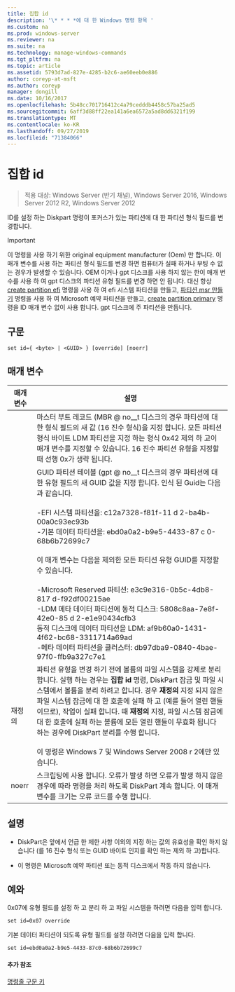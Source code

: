 ```yaml
---
title: 집합 id
description: '\* * * *에 대 한 Windows 명령 항목 '
ms.custom: na
ms.prod: windows-server
ms.reviewer: na
ms.suite: na
ms.technology: manage-windows-commands
ms.tgt_pltfrm: na
ms.topic: article
ms.assetid: 5793d7ad-827e-4285-b2c6-ae60eeb0e886
author: coreyp-at-msft
ms.author: coreyp
manager: dongill
ms.date: 10/16/2017
ms.openlocfilehash: 5b48cc701716412c4a79cedddb4458c57ba25ad5
ms.sourcegitcommit: 6aff3d88ff22ea141a6ea6572a5ad8dd6321f199
ms.translationtype: MT
ms.contentlocale: ko-KR
ms.lasthandoff: 09/27/2019
ms.locfileid: "71384066"
---
```

# <a name="set-id"></a>집합 id

>적용 대상: Windows Server (반기 채널), Windows Server 2016, Windows Server 2012 R2, Windows Server 2012

ID를 설정 하는 Diskpart 명령이 포커스가 있는 파티션에 대 한 파티션 형식 필드를 변경합니다.  
  
> [!IMPORTANT]  
> 이 명령을 사용 하기 위한 original equipment manufacturer \(Oem\) 만 합니다. 이 매개 변수를 사용 하는 파티션 형식 필드를 변경 하면 컴퓨터가 실패 하거나 부팅 수 없는 경우가 발생할 수 있습니다. OEM 이거나 gpt 디스크를 사용 하지 않는 한이 매개 변수를 사용 하 여 gpt 디스크의 파티션 유형 필드를 변경 하면 안 됩니다. 대신 항상 [create partition efi](create-partition-efi.md) 명령을 사용 하 여 efi 시스템 파티션을 만들고, [파티션 msr 만들기](create-partition-msr.md) 명령을 사용 하 여 Microsoft 예약 파티션을 만들고, [create partition primary](create-partition-primary.md) 명령을 ID 매개 변수 없이 사용 합니다. gpt 디스크에 주 파티션을 만듭니다.  
  
  
  
## <a name="syntax"></a>구문  
  
```  
set id={ <byte> | <GUID> } [override] [noerr]  
```  
  
## <a name="parameters"></a>매개 변수  
  
| 매개 변수 |                                                                                                                                                                                                                                                                                                                                                                   설명                                                                                                                                                                                                                                                                                                                                                                   |
|-----------|-------------------------------------------------------------------------------------------------------------------------------------------------------------------------------------------------------------------------------------------------------------------------------------------------------------------------------------------------------------------------------------------------------------------------------------------------------------------------------------------------------------------------------------------------------------------------------------------------------------------------------------------------------------------------------------------------------------------------------------------------|
|  <byte>   |                                                                                                                                                                                                       마스터 부트 레코드 \(MBR @ no__t 디스크의 경우 파티션에 대 한 형식 필드의 새 값 (16 진수 형식)을 지정 합니다. 모든 파티션 형식 바이트 LDM 파티션을 지정 하는 형식 0x42 제외 하 고이 매개 변수를 지정할 수 있습니다. 16 진수 파티션 유형을 지정할 때 선행 0x가 생략 됩니다.                                                                                                                                                                                                       |
|  <GUID>   | GUID 파티션 테이블 \(gpt @ no__t 디스크의 경우 파티션에 대 한 유형 필드의 새 GUID 값을 지정 합니다. 인식 된 Guid는 다음과 같습니다.<br /><br />-EFI 시스템 파티션을: c12a7328\-f81f\-11 d 2\-ba4b\-00a0c93ec93b<br />-기본 데이터 파티션을: ebd0a0a2\-b9e5\-4433\-87 c 0\-68b6b72699c7<br /><br />이 매개 변수는 다음을 제외한 모든 파티션 유형 GUID를 지정할 수 있습니다.<br /><br />-Microsoft Reserved 파티션: e3c9e316\-0b5c\-4db8\-817 d\-f92df00215ae<br />-LDM 메타 데이터 파티션에 동적 디스크: 5808c8aa\-7e8f\-42e0\-85 d 2\-e1e90434cfb3<br />동적 디스크에 데이터 파티션을 LDM: af9b60a0\-1431\-4f62\-bc68\-3311714a69ad<br />-메타 데이터 파티션을 클러스터: db97dba9\-0840\-4bae\-97f0\-ffb9a327c7e1 |
| 재정의  |                                                                파티션 유형을 변경 하기 전에 볼륨의 파일 시스템을 강제로 분리 합니다. 실행 하는 경우는 **집합 id** 명령, DiskPart 잠금 및 파일 시스템에서 볼륨을 분리 하려고 합니다. 경우 **재정의** 지정 되지 않은 파일 시스템 잠금에 대 한 호출에 실패 하 고 \(예를 들어 열린 핸들 이므로\), 작업이 실패 합니다. 때 **재정의** 지정, 파일 시스템 잠금에 대 한 호출에 실패 하는 볼륨에 모든 열린 핸들이 무효화 됩니다 하는 경우에 DiskPart 분리를 수행 합니다.<br /><br />이 명령은 Windows 7 및 Windows Server 2008 r 2에만 있습니다.                                                                 |
|   noerr   |                                                                                                                                                                                                                                                                    스크립팅에 사용 합니다. 오류가 발생 하면 오류가 발생 하지 않은 경우에 따라 명령을 처리 하도록 DiskPart 계속 합니다. 이 매개 변수를 크기는 오류 코드를 수행 합니다.                                                                                                                                                                                                                                                                    |
  
## <a name="remarks"></a>설명  
  
-   DiskPart은 앞에서 언급 한 제한 사항 이외의 지정 하는 값의 유효성을 확인 하지 않습니다 \(를 16 진수 형식 또는 GUID 바이트 인지를 확인 하는 제외 하 고\)합니다.  
  
-   이 명령은 Microsoft 예약 파티션 또는 동적 디스크에서 작동 하지 않습니다.  
  
## <a name="BKMK_examples"></a>예와  
0x07에 유형 필드를 설정 하 고 분리 하 고 파일 시스템을 하려면 다음을 입력 합니다.  
  
```  
set id=0x07 override  
```  
  
기본 데이터 파티션이 되도록 유형 필드를 설정 하려면 다음을 입력 합니다.  
  
```  
set id=ebd0a0a2-b9e5-4433-87c0-68b6b72699c7  
```  
  
#### <a name="additional-references"></a>추가 참조  
[명령줄 구문 키](command-line-syntax-key.md)  
  

  

